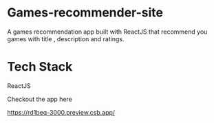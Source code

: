 # Games-recommender-site

A games recommendation app built with ReactJS that recommend you games with title , description and ratings.


# Tech Stack

 ReactJS


Checkout the app here 

https://rd1beq-3000.preview.csb.app/
